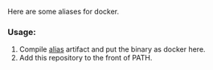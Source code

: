 Here are some aliases for docker.

### Usage:
1. Compile [alias](http://github.com/yantonov/alias) artifact and put the binary as docker here.
2. Add this repository to the front of PATH.
